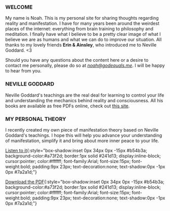 ### WELCOME

My name is Noah.  This is my personal site for sharing thoughts regarding reality and manifestation.  I have for many years been around the weirdest places of the internet: everything from brain training to philosophy and meditation.  I finally have what I believe to be a pretty clear image of what I believe we are as humans and what we can do to improve our situation.  All thanks to my lovely friends **Erin & Ainsley**, who introduced me to Neville Goddard. <3

Should you have any questions about the content here or a desire to contact me personally, please do so at *[noah@godequals.me](mailto:noah@godequals.me)*.  I will be happy to hear from you.


### NEVILLE GODDARD
Neville Goddard's teachings are the real deal for learning to control your life and understanding the mechanics behind reality and consciousness.  All his books are available as free PDFs online, check out [this site](https://imaginationandfaith.com/neville-goddard-free-pdf-epub-books/).

### MY PERSONAL THEORY
I recently created my own piece of manifestation theory based on Neville Goddard's teachings.  I hope this will help you advance your understanding of manifestation, simplify it and bring about more inner peace to your life.

[Listen to it](/noah_theory.mp3){:style="box-shadow:inset 0px 34px 0px -15px #b54b3a;
	background-color:#a73f2d;
	border:1px solid #241d13;
	display:inline-block;
	cursor:pointer;
	color:#ffffff;
	font-family:Arial;
	font-size:15px;
	font-weight:bold;
	padding:9px 23px;
	text-decoration:none;
	text-shadow:0px -1px 0px #7a2a1d;"}
	
[Download the PDF](https://github.com/godequalsme/godequalsme.github.io/raw/master/noah_theory.pdf){:style="box-shadow:inset 0px 34px 0px -15px #b54b3a;
	background-color:#a73f2d;
	border:1px solid #241d13;
	display:inline-block;
	cursor:pointer;
	color:#ffffff;
	font-family:Arial;
	font-size:15px;
	font-weight:bold;
	padding:9px 23px;
	text-decoration:none;
	text-shadow:0px -1px 0px #7a2a1d;"}
